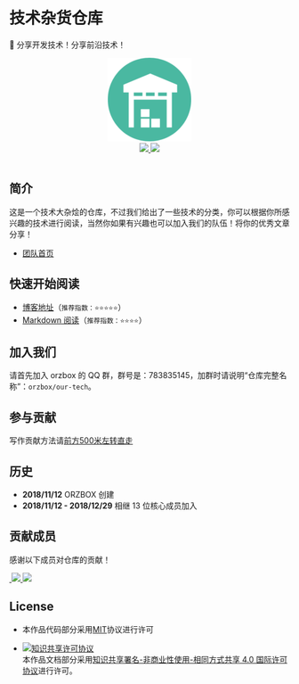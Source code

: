 # 技术杂货仓库
:tiger: 分享开发技术！分享前沿技术！



<div align="center"> 
    <img src="./favicon.png" width="150px"/>
	<br/>
     <a href="https://github.com/orzbox/our-tech/blob/master/LICENSE">
         <img src="https://img.shields.io/github/license/mashape/apistatus.svg?style=flat-square">
    </a>
     <a href="https://orzbox.github.io/our-tech/">
         <img src="https://img.shields.io/badge/Blog-@our_tech-green.svg?style=flat-square">
    </a>
</div>
<br/>

## 简介

这是一个技术大杂烩的仓库，不过我们给出了一些技术的分类，你可以根据你所感兴趣的技术进行阅读，当然你如果有兴趣也可以加入我们的队伍！将你的优秀文章分享！

* [团队首页](https://orzbox.github.io)

## 快速开始阅读

* [博客地址](https://orzbox.github.io/our-tech/)（`推荐指数：⭐️⭐️⭐️⭐️⭐️`）
* [Markdown 阅读](docs/README.md)（`推荐指数：⭐️⭐️⭐️⭐️`）



## 加入我们

请首先加入 orzbox 的 QQ 群，群号是：783835145，加群时请说明“仓库完整名称”：`orzbox/our-tech`。

## 参与贡献

写作贡献方法请[前方500米左转直走](https://github.com/orzbox/our-tech/wiki/%E8%B4%A1%E7%8C%AE%E6%96%B9%E6%B3%95)

## 历史

* **2018/11/12** ORZBOX 创建
* **2018/11/12 - 2018/12/29** 相继 13 位核心成员加入

## 贡献成员

感谢以下成员对仓库的贡献！


<a href="https://github.com/C0der1iu">
​    <img src="https://avatars2.githubusercontent.com/u/23181922?s=460&v=4" width="50px">
</a> 
<a href="https://github.com/DearSummer">
​    <img src="https://avatars2.githubusercontent.com/u/26338665?s=460&v=4" width="50px">
</a> 

## License

- 本作品代码部分采用[MIT](LICENSE)协议进行许可

- <a rel="license" href="http://creativecommons.org/licenses/by-nc-sa/4.0/"><img alt="知识共享许可协议" style="border-width:0" src="https://i.creativecommons.org/l/by-nc-sa/4.0/88x31.png" /></a><br />本作品文档部分采用<a rel="license" href="http://creativecommons.org/licenses/by-nc-sa/4.0/">知识共享署名-非商业性使用-相同方式共享 4.0 国际许可协议</a>进行许可。
